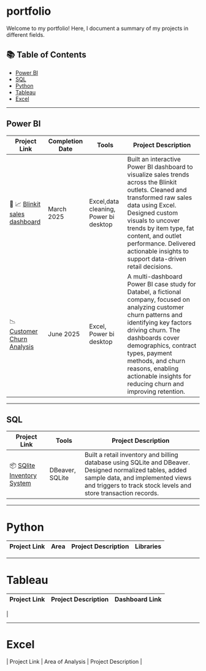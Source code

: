 # portfolio

Welcome to my portfolio! Here, I document a summary of my projects in different fields. 

## 📚 Table of Contents
- [Power BI](#power-bi)
- [SQL](#sql)
- [Python](#python)
- [Tableau](#tableau)
- [Excel](#excel)

***

## Power BI


| Project Link | Completion Date | Tools | Project Description | 
|---|---|---|---|
| 🛒 📈 [Blinkit sales dashboard](https://github.com/sucharitade/blinkit-dashboard?tab=readme-ov-file#sales-insights-dashboard-for-blinkit-using-power-bi) | March 2025 | Excel,data cleaning, Power bi desktop | Built an interactive Power BI dashboard to visualize sales trends across the Blinkit outlets. Cleaned and transformed raw sales data using Excel. Designed custom visuals to uncover trends by item type, fat content, and outlet performance. Delivered actionable insights to support data-driven retail decisions.|
|📉 [Customer Churn Analysis](https://github.com/sucharitade/Customer-Churn-Analysis) |June 2025 | Excel, Power bi desktop | A multi-dashboard Power BI case study for Databel, a fictional company, focused on analyzing customer churn patterns and identifying key factors driving churn. The dashboards cover demographics, contract types, payment methods, and churn reasons, enabling actionable insights for reducing churn and improving retention. |

***

## SQL


| Project Link | Tools | Project Description | 
|---|---|---|
|📦 [SQlite Inventory System](#linkcomingsoon) | DBeaver, SQLite | Built a retail inventory and billing database using SQLite and DBeaver. Designed normalized tables, added sample data, and implemented views and triggers to track stock levels and store transaction records. |
***

# Python

| Project Link | Area | Project Description | Libraries |    
|---|---|---|---|


***

# Tableau

| Project Link | Project Description | Dashboard Link |
|---|---|---|
| 

***

# Excel

| Project Link | Area of Analysis | Project Description | 

